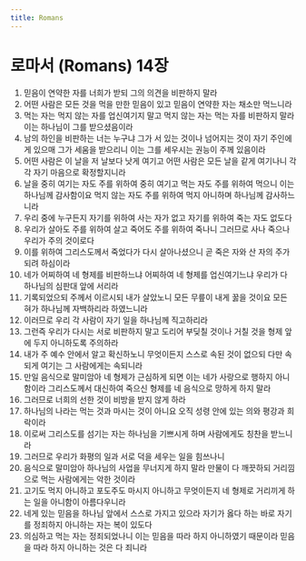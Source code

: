 ```yaml
---
title: Romans
---
```


# 로마서 (Romans) 14장
1. 믿음이 연약한 자를 너희가 받되 그의 의견을 비판하지 말라
1. 어떤 사람은 모든 것을 먹을 만한 믿음이 있고 믿음이 연약한 자는 채소만 먹느니라
1. 먹는 자는 먹지 않는 자를 업신여기지 말고 먹지 않는 자는 먹는 자를 비판하지 말라 이는 하나님이 그를 받으셨음이라
1. 남의 하인을 비판하는 너는 누구냐 그가 서 있는 것이나 넘어지는 것이 자기 주인에게 있으매 그가 세움을 받으리니 이는 그를 세우시는 권능이 주께 있음이라
1. 어떤 사람은 이 날을 저 날보다 낫게 여기고 어떤 사람은 모든 날을 같게 여기나니 각각 자기 마음으로 확정할지니라
1. 날을 중히 여기는 자도 주를 위하여 중히 여기고 먹는 자도 주를 위하여 먹으니 이는 하나님께 감사함이요 먹지 않는 자도 주를 위하여 먹지 아니하며 하나님께 감사하느니라
1. 우리 중에 누구든지 자기를 위하여 사는 자가 없고 자기를 위하여 죽는 자도 없도다
1. 우리가 살아도 주를 위하여 살고 죽어도 주를 위하여 죽나니 그러므로 사나 죽으나 우리가 주의 것이로다
1. 이를 위하여 그리스도께서 죽었다가 다시 살아나셨으니 곧 죽은 자와 산 자의 주가 되려 하심이라
1. 네가 어찌하여 네 형제를 비판하느냐 어찌하여 네 형제를 업신여기느냐 우리가 다 하나님의 심판대 앞에 서리라
1. 기록되었으되 주께서 이르시되 내가 살았노니 모든 무릎이 내게 꿇을 것이요 모든 혀가 하나님께 자백하리라 하였느니라
1. 이러므로 우리 각 사람이 자기 일을 하나님께 직고하리라
1. 그런즉 우리가 다시는 서로 비판하지 말고 도리어 부딪칠 것이나 거칠 것을 형제 앞에 두지 아니하도록 주의하라
1. 내가 주 예수 안에서 알고 확신하노니 무엇이든지 스스로 속된 것이 없으되 다만 속되게 여기는 그 사람에게는 속되니라
1. 만일 음식으로 말미암아 네 형제가 근심하게 되면 이는 네가 사랑으로 행하지 아니함이라 그리스도께서 대신하여 죽으신 형제를 네 음식으로 망하게 하지 말라
1. 그러므로 너희의 선한 것이 비방을 받지 않게 하라
1. 하나님의 나라는 먹는 것과 마시는 것이 아니요 오직 성령 안에 있는 의와 평강과 희락이라
1. 이로써 그리스도를 섬기는 자는 하나님을 기쁘시게 하며 사람에게도 칭찬을 받느니라
1. 그러므로 우리가 화평의 일과 서로 덕을 세우는 일을 힘쓰나니
1. 음식으로 말미암아 하나님의 사업을 무너지게 하지 말라 만물이 다 깨끗하되 거리낌으로 먹는 사람에게는 악한 것이라
1. 고기도 먹지 아니하고 포도주도 마시지 아니하고 무엇이든지 네 형제로 거리끼게 하는 일을 아니함이 아름다우니라
1. 네게 있는 믿음을 하나님 앞에서 스스로 가지고 있으라 자기가 옳다 하는 바로 자기를 정죄하지 아니하는 자는 복이 있도다
1. 의심하고 먹는 자는 정죄되었나니 이는 믿음을 따라 하지 아니하였기 때문이라 믿음을 따라 하지 아니하는 것은 다 죄니라